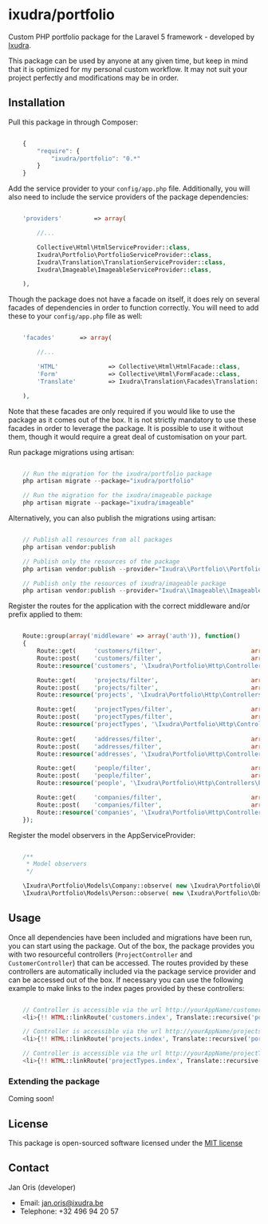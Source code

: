 ixudra/portfolio
=====================

Custom PHP portfolio package for the Laravel 5 framework - developed by [Ixudra](http://ixudra.be).

This package can be used by anyone at any given time, but keep in mind that it is optimized for my personal custom workflow. It may not suit your project perfectly and modifications may be in order.



## Installation

Pull this package in through Composer:

```js

    {
        "require": {
            "ixudra/portfolio": "0.*"
        }
    }

```

Add the service provider to your `config/app.php` file. Additionally, you will also need to include the service providers of the package dependencies:

```php

    'providers'         => array(

        //...

        Collective\Html\HtmlServiceProvider::class,
        Ixudra\Portfolio\PortfolioServiceProvider::class,
        Ixudra\Translation\TranslationServiceProvider::class,
        Ixudra\Imageable\ImageableServiceProvider::class,

    ),

```

Though the package does not have a facade on itself, it does rely on several facades of dependencies in order to function correctly. You will need to add these to your `config/app.php` file as well:

```php

    'facades'       => array(

        //...

        'HTML'              => Collective\Html\HtmlFacade::class,
        'Form'              => Collective\Html\FormFacade::class,
        'Translate'         => Ixudra\Translation\Facades\Translation::class,

    ),

```

Note that these facades are only required if you would like to use the package as it comes out of the box. It is not strictly mandatory to use these facades in order to leverage the package. It is possible to use it without them, though it would require a great deal of customisation on your part.

Run package migrations using artisan:

```php

    // Run the migration for the ixudra/portfolio package
    php artisan migrate --package="ixudra/portfolio"

    // Run the migration for the ixudra/imageable package
    php artisan migrate --package="ixudra/imageable"

```

Alternatively, you can also publish the migrations using artisan:

```php

    // Publish all resources from all packages
    php artisan vendor:publish

    // Publish only the resources of the package
    php artisan vendor:publish --provider="Ixudra\\Portfolio\\PortfolioServiceProvider" --tag="migrations"

    // Publish only the resources of ixudra/imageable package
    php artisan vendor:publish --provider="Ixudra\\Imageable\\ImageableServiceProvider" --tag="migrations"

```

Register the routes for the application with the correct middleware and/or prefix applied to them:

```php

    Route::group(array('middleware' => array('auth')), function()
    {
        Route::get(     'customers/filter',                         array('as' => 'customers.filter',                        'uses' => '\Ixudra\Portfolio\Http\Controllers\CustomerController@filter'));
        Route::post(    'customers/filter',                         array('as' => 'customers.filter.process',                'uses' => '\Ixudra\Portfolio\Http\Controllers\CustomerController@filter'));
        Route::resource('customers', '\Ixudra\Portfolio\Http\Controllers\CustomerController');

        Route::get(     'projects/filter',                          array('as' => 'projects.filter',                        'uses' => '\Ixudra\Portfolio\Http\Controllers\ProjectController@filter'));
        Route::post(    'projects/filter',                          array('as' => 'projects.filter.process',                'uses' => '\Ixudra\Portfolio\Http\Controllers\ProjectController@filter'));
        Route::resource('projects', '\Ixudra\Portfolio\Http\Controllers\ProjectController');

        Route::get(     'projectTypes/filter',                      array('as' => 'projectTypes.filter',                    'uses' => '\Ixudra\Portfolio\Http\Controllers\ProjectTypeController@filter'));
        Route::post(    'projectTypes/filter',                      array('as' => 'projectTypes.filter.process',            'uses' => '\Ixudra\Portfolio\Http\Controllers\ProjectTypeController@filter'));
        Route::resource('projectTypes', '\Ixudra\Portfolio\Http\Controllers\ProjectTypeController');
    
        Route::get(     'addresses/filter',                         array('as' => 'addresses.filter',                       'uses' => '\Ixudra\Portfolio\Http\Controllers\AddressController@filter'));
        Route::post(    'addresses/filter',                         array('as' => 'addresses.filter.process',               'uses' => '\Ixudra\Portfolio\Http\Controllers\AddressController@filter'));
        Route::resource('addresses', '\Ixudra\Portfolio\Http\Controllers\AddressController');

        Route::get(     'people/filter',                            array('as' => 'people.filter',                          'uses' => '\Ixudra\Portfolio\Http\Controllers\PersonController@filter'));
        Route::post(    'people/filter',                            array('as' => 'people.filter.process',                  'uses' => '\Ixudra\Portfolio\Http\Controllers\PersonController@filter'));
        Route::resource('people', '\Ixudra\Portfolio\Http\Controllers\PersonController');

        Route::get(     'companies/filter',                         array('as' => 'companies.filter',                       'uses' => '\Ixudra\Portfolio\Http\Controllers\CompanyController@filter'));
        Route::post(    'companies/filter',                         array('as' => 'companies.filter.process',               'uses' => '\Ixudra\Portfolio\Http\Controllers\CompanyController@filter'));
        Route::resource('companies', '\Ixudra\Portfolio\Http\Controllers\CompanyController');
    });

```

Register the model observers in the AppServiceProvider:

```php

    /**
     * Model observers
     */

    \Ixudra\Portfolio\Models\Company::observe( new \Ixudra\Portfolio\Observers\CustomerModelObserver() );
    \Ixudra\Portfolio\Models\Person::observe( new \Ixudra\Portfolio\Observers\CustomerModelObserver() );

```



## Usage

Once all dependencies have been included and migrations have been run, you can start using the package. Out of the box, the package provides you with two resourceful controllers (`ProjectController` and `CustomerController`) that can be accessed. The routes provided by these controllers are automatically included via the package service provider and can be accessed out of the box. If necessary you can use the following example to make links to the index pages provided by these controllers:

```php

    // Controller is accessible via the url http://yourAppName/customers
    <li>{!! HTML::linkRoute('customers.index', Translate::recursive('portfolio::admin.menu.title.index', array('model' => 'customer'))) !!}</li>

    // Controller is accessible via the url http://yourAppName/projects
    <li>{!! HTML::linkRoute('projects.index', Translate::recursive('portfolio::admin.menu.title.index', array('model' => 'project'))) !!}</li>

    // Controller is accessible via the url http://yourAppName/projectTypes
    <li>{!! HTML::linkRoute('projectTypes.index', Translate::recursive('portfolio::admin.menu.title.index', array('model' => 'projectType'))) !!}</li>

```


### Extending the package

Coming soon!




## License

This package is open-sourced software licensed under the [MIT license](http://opensource.org/licenses/MIT)




## Contact

Jan Oris (developer)

- Email: jan.oris@ixudra.be
- Telephone: +32 496 94 20 57

